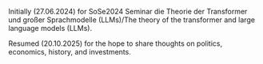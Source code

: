 Initially (27.06.2024) for SoSe2024 Seminar die Theorie der Transformer und großer Sprachmodelle (LLMs)/The theory of the transformer and large language models (LLMs).

Resumed (20.10.2025) for the hope to share thoughts on politics, economics, history, and investments.

